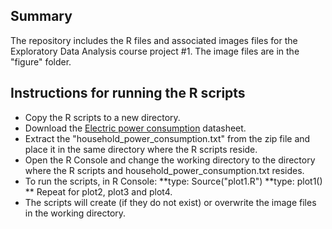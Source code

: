 ## Summary

The repository includes the R files and associated images files for the Exploratory Data Analysis course project #1. The image files are in the "figure" folder.



## Instructions for running the R scripts

* Copy the R scripts to a new directory.
* Download the <a href="https://d396qusza40orc.cloudfront.net/exdata%2Fdata%2Fhousehold_power_consumption.zip">Electric power consumption</a> datasheet.
* Extract the "household_power_consumption.txt" from the zip file and place it in the same directory where the R scripts reside.
* Open the R Console and change the working directory to the directory where the R scripts and household_power_consumption.txt resides.
* To run the scripts, in R Console: 
**type: Source("plot1.R")
**type: plot1()
** Repeat for plot2, plot3 and plot4.
* The scripts will create (if they do not exist) or overwrite the  image files in the working directory.


